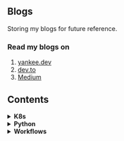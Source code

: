 ## Blogs

Storing my blogs for future reference.

### Read my blogs on

1. [yankee.dev](https://yankee.dev)
2. [dev.to](https://dev.to/yankee)
3. [Medium](https://medium.com/@yankee.exe)


## Contents
<details><summary><strong>K8s</strong></summary>

* [Deploy your Serverless Python function locally with OpenFaas in Kubernetes](https://github.com/yankeexe/blogs/blob/master/k8s/Deploy_your_Serverless_Python_function_locally_with_OpenFaas_in_Kubernetes.md)
* [How Rolling and Rollback Deployments work in Kubernetes](https://github.com/yankeexe/blogs/blob/master/k8s/How_Rolling_and_Rollback_Deployments_work_in_Kubernetes.md)
* [Setting up multi-node Kubernetes cluster locally with K3s and Multipass](https://github.com/yankeexe/blogs/blob/master/k8s/Setting_up_multi-node_Kubernetes_cluster_locally_with_K3s_and_Multipass.md)
* [6_Tools_to_Run_Kubernetes_Locally](https://github.com/yankeexe/blogs/blob/master/k8s/6_Tools_to_Run_Kubernetes_Locally.md)

</details>

<details><summary><strong>Python</strong></summary>

* [Understanding Iterators and Iterables in Python](https://github.com/yankeexe/blogs/blob/master/python/Iterators_and_Iterables_in_Python.md)
* [Understanding Callable in Python](https://github.com/yankeexe/blogs/blob/master/python/Understanding_Callable_in_Python.md)
</details>

<details><summary><strong>Workflows</strong></summary>

* [Command Line Productivity with ZSH Aliases](https://github.com/yankeexe/blogs/blob/master/workflows/Command_Line_Productivity_with_ZSH_Aliases.md)
* [Command line productivity with Fish shell](https://github.com/yankeexe/blogs/blob/master/workflows/Command_line_productivity_with_Fish_shell.md)
* [Faster Git workflow with Git Aliases](https://github.com/yankeexe/blogs/blob/master/workflows/Faster_Git_workflow_with_Git_Aliases.md)
* [Mastering Git Stash Workflow](https://github.com/yankeexe/blogs/blob/master/workflows/Mastering_Git_Stash_Workflow.md)
* [Practical Guide to Git Worktree](https://github.com/yankeexe/blogs/blob/master/workflows/Practical_Guide_to_Git_Worktree.md)
</details>
